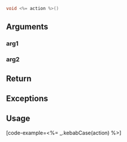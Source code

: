 ```cpp
void <%= action %>()
```

## Arguments

### arg1

### arg2

## Return

## Exceptions

## Usage

[code-example=<%= _.kebabCase(action) %>]
